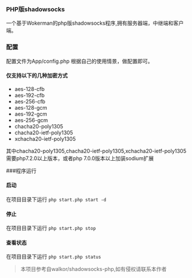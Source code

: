 ### PHP版shadowsocks
一个基于Wokerman的php版shadowsocks程序,拥有服务器端，中继端和客户端。  

### 配置
配置文件为App/config.php
根据自己的使用情景，做配置即可。

#### 仅支持以下的几种加密方式
* aes-128-cfb
* aes-192-cfb
* aes-256-cfb
* aes-128-gcm
* aes-192-gcm
* aes-256-gcm
* chacha20-poly1305
* chacha20-ietf-poly1305
* xchacha20-ietf-poly1305

其中chacha20-poly1305,chacha20-ietf-poly1305,xchacha20-ietf-poly1305需要php7.2.0以上版本，或者php 7.0.0版本以上加装sodium扩展

###程序运行

#### 启动

在项目目录下运行 `php start.php start -d`

#### 停止

在项目目录下运行 `php start.php stop`

#### 查看状态

在项目目录下运行 `php start.php status`


> 本项目参考自walkor/shadowsocks-php,如有侵权请联系本作者